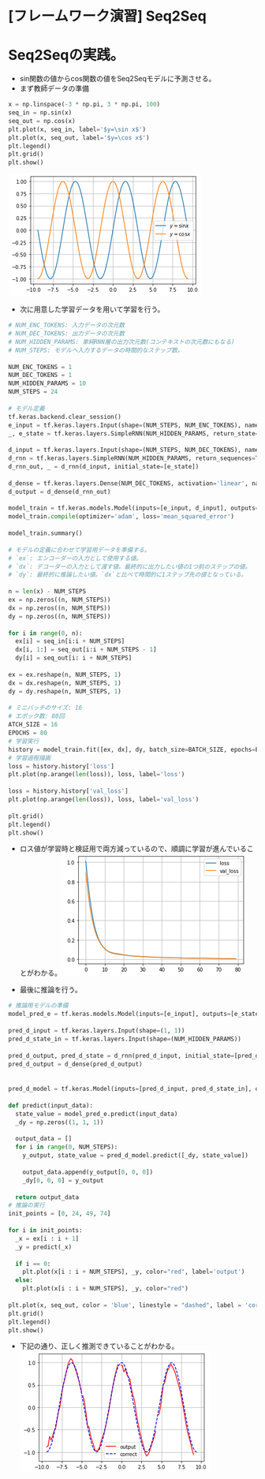 <script type="text/x-mathjax-config">MathJax.Hub.Config({tex2jax:{inlineMath:[['\$','\$'],['\\(','\\)']],processEscapes:true},CommonHTML: {matchFontHeight:false}});</script>
<script type="text/javascript" async src="https://cdnjs.cloudflare.com/ajax/libs/mathjax/2.7.1/MathJax.js?config=TeX-MML-AM_CHTML"></script>

[フレームワーク演習] Seq2Seq
=========



# Seq2Seqの実践。

- sin関数の値からcos関数の値をSeq2Seqモデルに予測させる。
- まず教師データの準備

```python
x = np.linspace(-3 * np.pi, 3 * np.pi, 100)
seq_in = np.sin(x)
seq_out = np.cos(x)
plt.plot(x, seq_in, label='$y=\sin x$')
plt.plot(x, seq_out, label='$y=\cos x$')
plt.legend()
plt.grid()
plt.show()
```

![kakunin](imgs/seq2seq_1.png)

- 次に用意した学習データを用いて学習を行う。

```python
# NUM_ENC_TOKENS: 入力データの次元数
# NUM_DEC_TOKENS: 出力データの次元数
# NUM_HIDDEN_PARAMS: 単純RNN層の出力次元数(コンテキストの次元数にもなる)
# NUM_STEPS: モデルへ入力するデータの時間的なステップ数。

NUM_ENC_TOKENS = 1
NUM_DEC_TOKENS = 1
NUM_HIDDEN_PARAMS = 10
NUM_STEPS = 24

# モデル定義
tf.keras.backend.clear_session()
e_input = tf.keras.layers.Input(shape=(NUM_STEPS, NUM_ENC_TOKENS), name='e_input')
_, e_state = tf.keras.layers.SimpleRNN(NUM_HIDDEN_PARAMS, return_state=True, name='e_rnn')(e_input)

d_input = tf.keras.layers.Input(shape=(NUM_STEPS, NUM_DEC_TOKENS), name='d_input')
d_rnn = tf.keras.layers.SimpleRNN(NUM_HIDDEN_PARAMS, return_sequences=True, return_state=True, name='d_rnn')
d_rnn_out, _ = d_rnn(d_input, initial_state=[e_state])

d_dense = tf.keras.layers.Dense(NUM_DEC_TOKENS, activation='linear', name='d_output')
d_output = d_dense(d_rnn_out)

model_train = tf.keras.models.Model(inputs=[e_input, d_input], outputs=d_output)
model_train.compile(optimizer='adam', loss='mean_squared_error')

model_train.summary()

# モデルの定義に合わせて学習用データを準備する。
# `ex`: エンコーダーの入力として使用する値。
# `dx`: デコーダーの入力として渡す値。最終的に出力したい値の1つ前のステップの値。
# `dy`: 最終的に推論したい値。`dx`と比べて時間的に1ステップ先の値となっている。

n = len(x) - NUM_STEPS
ex = np.zeros((n, NUM_STEPS))
dx = np.zeros((n, NUM_STEPS))
dy = np.zeros((n, NUM_STEPS))

for i in range(0, n):
  ex[i] = seq_in[i:i + NUM_STEPS]
  dx[i, 1:] = seq_out[i:i + NUM_STEPS - 1]
  dy[i] = seq_out[i: i + NUM_STEPS]

ex = ex.reshape(n, NUM_STEPS, 1)
dx = dx.reshape(n, NUM_STEPS, 1)
dy = dy.reshape(n, NUM_STEPS, 1)

# ミニバッチのサイズ: 16
# エポック数: 80回
ATCH_SIZE = 16
EPOCHS = 80
# 学習実行
history = model_train.fit([ex, dx], dy, batch_size=BATCH_SIZE, epochs=EPOCHS, validation_split=0.2, verbose=False)
# 学習過程描画
loss = history.history['loss']
plt.plot(np.arange(len(loss)), loss, label='loss')

loss = history.history['val_loss']
plt.plot(np.arange(len(loss)), loss, label='val_loss')

plt.grid()
plt.legend()
plt.show()
```

- ロス値が学習時と検証用で両方減っているので、順調に学習が進んでいることがわかる。
![kakunin](imgs/seq2seq_2.png)

- 最後に推論を行う。

```python
# 推論用モデルの準備
model_pred_e = tf.keras.models.Model(inputs=[e_input], outputs=[e_state])

pred_d_input = tf.keras.layers.Input(shape=(1, 1))
pred_d_state_in = tf.keras.layers.Input(shape=(NUM_HIDDEN_PARAMS))

pred_d_output, pred_d_state = d_rnn(pred_d_input, initial_state=[pred_d_state_in])
pred_d_output = d_dense(pred_d_output)


pred_d_model = tf.keras.Model(inputs=[pred_d_input, pred_d_state_in], outputs=[pred_d_output, pred_d_state])

def predict(input_data):
  state_value = model_pred_e.predict(input_data)
  _dy = np.zeros((1, 1, 1))
  
  output_data = []
  for i in range(0, NUM_STEPS):
    y_output, state_value = pred_d_model.predict([_dy, state_value])
    
    output_data.append(y_output[0, 0, 0])
    _dy[0, 0, 0] = y_output

  return output_data
# 推論の実行
init_points = [0, 24, 49, 74]

for i in init_points:
  _x = ex[i : i + 1]
  _y = predict(_x)
    
  if i == 0:
    plt.plot(x[i : i + NUM_STEPS], _y, color="red", label='output')
  else:
    plt.plot(x[i : i + NUM_STEPS], _y, color="red")

plt.plot(x, seq_out, color = 'blue', linestyle = "dashed", label = 'correct')
plt.grid()
plt.legend()
plt.show()  
```

- 下記の通り、正しく推測できていることがわかる。
![kakunin](imgs/seq2seq_3.png)
